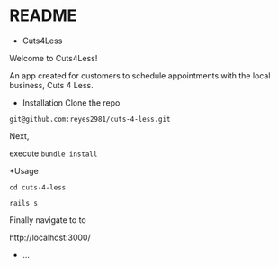 # README

* Cuts4Less

Welcome to Cuts4Less! 

An app created for customers to schedule appointments with the local business, Cuts 4 Less.

* Installation
Clone the repo

`git@github.com:reyes2981/cuts-4-less.git`

Next,

execute `bundle install`

*Usage

`cd cuts-4-less`

`rails s`

Finally navigate to to

http://localhost:3000/


* ...
